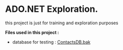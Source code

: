 # ADO.NET Exploration.  
this project is just for training and exploration purposes

**Files used in this project :**
- database for testing : [ContactsDB.bak](https://cdn.fs.teachablecdn.com/am1JDImQyaC5UTXsvqEZ)
